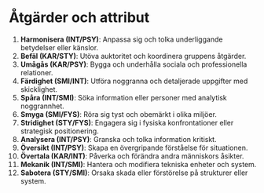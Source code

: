 # Åtgärder och attribut

1. **Harmonisera (INT/PSY)**: Anpassa sig och tolka underliggande betydelser eller känslor.
2. **Befäl (KAR/STY)**: Utöva auktoritet och koordinera gruppens åtgärder.
3. **Umågås (KAR/PSY)**: Bygga och underhålla sociala och professionella relationer.
4. **Färdighet (SMI/INT)**: Utföra noggranna och detaljerade uppgifter med skicklighet.
5. **Spåra (INT/SMI)**: Söka information eller personer med analytisk noggrannhet.
6. **Smyga (SMI/FYS)**: Röra sig tyst och obemärkt i olika miljöer.
7. **Stridighet (STY/FYS)**: Engagera sig i fysiska konfrontationer eller strategisk positionering.
8. **Analysera (INT/PSY)**: Granska och tolka information kritiskt.
9. **Översikt (INT/PSY)**: Skapa en övergripande förståelse för situationen.
10. **Övertala (KAR/INT)**: Påverka och förändra andra människors åsikter.
11. **Mekanik (INT/SMI)**: Hantera och modifiera tekniska enheter och system.
12. **Sabotera (STY/SMI)**: Orsaka skada eller förstörelse på strukturer eller system.


